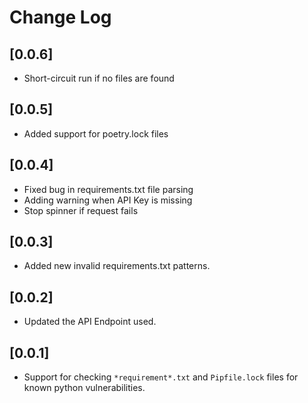 # Change Log

## [0.0.6]

- Short-circuit run if no files are found

## [0.0.5]

- Added support for poetry.lock files

## [0.0.4]

- Fixed bug in requirements.txt file parsing
- Adding warning when API Key is missing
- Stop spinner if request fails

## [0.0.3]

- Added new invalid requirements.txt patterns.

## [0.0.2]

- Updated the API Endpoint used.

## [0.0.1]

- Support for checking `*requirement*.txt` and `Pipfile.lock` files for known python vulnerabilities.